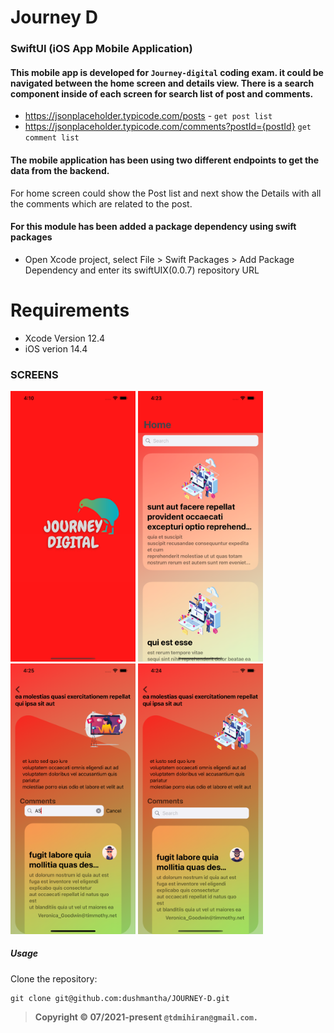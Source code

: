 
# Journey D

###  SwiftUI (iOS App Mobile Application)

 #### This mobile app is developed for `Journey-digital` coding exam. it could be navigated between the home screen and details view. There is a search component inside of each screen for search list of post and comments. 
 
  - https://jsonplaceholder.typicode.com/posts - `get post list`
  - https://jsonplaceholder.typicode.com/comments?postId={postId} `get comment list`
  
 #### The mobile application has been using two different endpoints to get the data from the backend. 
 For home screen could show the Post list and next show the Details with all the comments which are related to the post.


 #### For this module has been added a package dependency using swift packages
 - Open Xcode project, select File > Swift Packages > Add Package Dependency and enter its swiftUIX(0.0.7) repository URL
 
# Requirements
-  Xcode Version 12.4 
-  iOS verion 14.4


### SCREENS
<img src = "Screen/splash.png" width = "200" hight = "420"> <img src = "Screen/home.png" width = "200" hight = "420">
<img src = "Screen/comments-search.png" width = "200" hight = "420"> <img src = "Screen/details.png" width = "200" hight = "420">


##### Usage

Clone the repository:

```shell
git clone git@github.com:dushmantha/JOURNEY-D.git
```

>**Copyright &copy;  07/2021-present `@tdmihiran@gmail.com.`**
